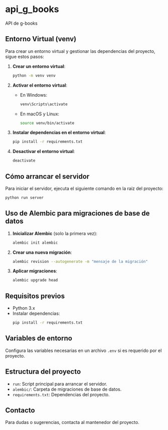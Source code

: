# api_g_books
API de g-books

## Entorno Virtual (venv)

Para crear un entorno virtual y gestionar las dependencias del proyecto, sigue estos pasos:

1. **Crear un entorno virtual**:
    ```bash
    python -m venv venv
    ```

2. **Activar el entorno virtual**:
    - En Windows:
        ```bash
        venv\Scripts\activate
        ```
    - En macOS y Linux:
        ```bash
        source venv/bin/activate
        ```

3. **Instalar dependencias en el entorno virtual**:
    ```bash
    pip install -r requirements.txt
    ```

4. **Desactivar el entorno virtual**:
    ```bash
    deactivate
    ```

## Cómo arrancar el servidor

Para iniciar el servidor, ejecuta el siguiente comando en la raíz del proyecto:

```bash
python run server
```

## Uso de Alembic para migraciones de base de datos

1. **Inicializar Alembic** (solo la primera vez):
    ```bash
    alembic init alembic
    ```
2. **Crear una nueva migración**:
    ```bash
    alembic revision --autogenerate -m "mensaje de la migración"
    ```
3. **Aplicar migraciones**:
    ```bash
    alembic upgrade head
    ```

## Requisitos previos

- Python 3.x
- Instalar dependencias:
    ```bash
    pip install -r requirements.txt
    ```

## Variables de entorno

Configura las variables necesarias en un archivo `.env` si es requerido por el proyecto.

## Estructura del proyecto

- `run`: Script principal para arrancar el servidor.
- `alembic/`: Carpeta de migraciones de base de datos.
- `requirements.txt`: Dependencias del proyecto.

## Contacto

Para dudas o sugerencias, contacta al mantenedor del proyecto.
